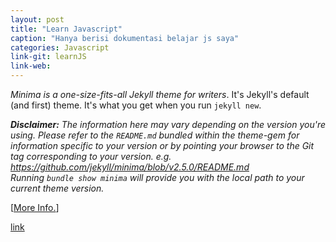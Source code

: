 ```yaml
---
layout: post
title: "Learn Javascript"
caption: "Hanya berisi dokumentasi belajar js saya"
categories: Javascript
link-git: learnJS
link-web:
---
```





*Minima is a one-size-fits-all Jekyll theme for writers*. It's Jekyll's default (and first) theme. It's what you get when you run `jekyll new`.

***Disclaimer:** The information here may vary depending on the version you're using. Please refer to the `README.md` bundled
within the theme-gem for information specific to your version or by pointing your browser to the Git tag corresponding to your
version. e.g. https://github.com/jekyll/minima/blob/v2.5.0/README.md*  
*Running `bundle show minima` will provide you with the local path to your current theme version.*


 [[More Info.](#home-layout)]

[link](https://andysaktia.github.io/learnJS)
 
